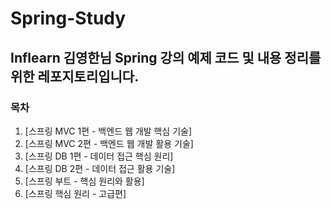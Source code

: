 # Spring-Study

## Inflearn 김영한님 Spring 강의 예제 코드 및 내용 정리를 위한 레포지토리입니다. 

### 목차

1. [스프링 MVC 1편 - 백엔드 웹 개발 핵심 기술]
2. [스프링 MVC 2편 - 백엔드 웹 개발 활용 기술]
3. [스프링 DB 1편 - 데이터 접근 핵심 원리]
4. [스프링 DB 2편 - 데이터 접근 활용 기술]
5. [스프링 부트 - 핵심 원리와 활용]
6. [스프링 핵심 원리 - 고급편]
